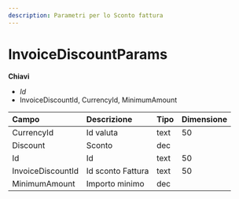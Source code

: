 ```yaml
---
description: Parametri per lo Sconto fattura
---
```


# InvoiceDiscountParams

**Chiavi**

* _Id_
* InvoiceDiscountId, CurrencyId, MinimumAmount

| Campo | Descrizione | Tipo | Dimensione |
| :--- | :--- | :--- | :--- |
| CurrencyId | Id valuta | text | 50 |
| Discount | Sconto | dec |  |
| Id | Id | text | 50 |
| InvoiceDiscountId | Id sconto Fattura | text | 50 |
| MinimumAmount | Importo minimo | dec |  |
